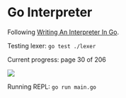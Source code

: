 # Go Interpreter

Following [Writing An Interpreter In Go](https://interpreterbook.com/).

Testing lexer: `go test ./lexer`

Current progress: page 30 of 206

![](https://geps.dev/progress/14)

Running REPL: `go run main.go`